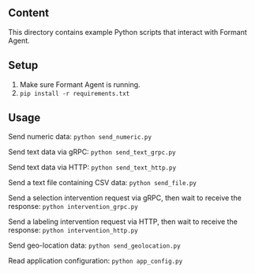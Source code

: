## Content

This directory contains example Python scripts that interact with Formant Agent.

## Setup

1. Make sure Formant Agent is running.
2. `pip install -r requirements.txt`

## Usage

Send numeric data: `python send_numeric.py`

Send text data via gRPC: `python send_text_grpc.py`

Send text data via HTTP: `python send_text_http.py`

Send a text file containing CSV data: `python send_file.py`

Send a selection intervention request via gRPC, then wait to receive the response: `python intervention_grpc.py`

Send a labeling intervention request via HTTP, then wait to receive the response: `python intervention_http.py`

Send geo-location data: `python send_geolocation.py`

Read application configuration: `python app_config.py`
